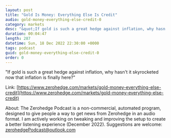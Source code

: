 ```yaml
---
layout: post
title: "Gold Is Money: Everything Else Is Credit"
audio: gold-money-everything-else-credit-0
category: markets
desc: "&quot;If gold is such a great hedge against inflation, why hasn't it skyrocketed now that inflation is finally here?&quot;"
duration: 00:04:47
length: 287
datetime: Sun, 18 Dec 2022 22:30:00 +0000
tags: podcast
guid: gold-money-everything-else-credit-0
order: 0
---
```

&quot;If gold is such a great hedge against inflation, why hasn't it skyrocketed now that inflation is finally here?&quot;

Link: [https://www.zerohedge.com/markets/gold-money-everything-else-credit](https://www.zerohedge.com/markets/gold-money-everything-else-credit)

About: The Zerohedge Podcast is a non-commercial, automated program, designed to give people a way to get news from Zerohedge in an audio format.  I am actively working on tweaking and improving the setup to create a better listening experience (December 2022).  Suggestions are welcome: [zerohedgePodcast@outlook.com](mailto:zerohedgePodcast@outlook.com)